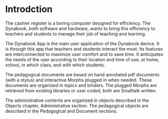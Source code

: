 # Introdction

The cashier register is a boring computer designed for efficiency. The
Dynabook, both software and hardware, wants to bring this efficiency
to teachers and students to manage their job of teaching and learning.

The Dynabook App is the main user application of the Dynabook
device. It is through this app that teachers and students interact the
most. Its features are interconnected to maximize user comfort and to
save time. It anticipates the needs of the user according to their
location and time of use, at home, school, in which class, and with
which students.

The pedagogical documents are based on hand annotated pdf documents
(with a stylus) and interactive Morphs plugged in when needed. These
documents are organized in topics and binders. The plugged Morphs are
retrieved from existing libraries or user coded, both are Smalltalk
written.

The administrative contents are organized in objects described in the
Objects chapter, Administrative section. The pedagogical objects are
described in the Pedagogical and Document sections.

